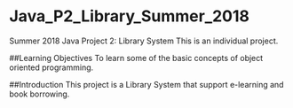 # Java_P2_Library_Summer_2018
Summer 2018 Java Project 2: Library System
This is an individual project.

##Learning Objectives
To learn some of the basic concepts of object oriented programming.

##Introduction
This project is a Library System that support e-learning and book borrowing.
